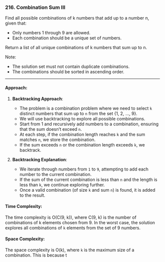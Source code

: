 ### 216. Combination Sum III

Find all possible combinations of k numbers that add up to a number n, given that:

- Only numbers 1 through 9 are allowed.
- Each combination should be a unique set of numbers.

Return a list of all unique combinations of k numbers that sum up to n.

Note:
- The solution set must not contain duplicate combinations.
- The combinations should be sorted in ascending order.

---

#### Approach:

1. **Backtracking Approach**:
   - The problem is a combination problem where we need to select `k` distinct numbers that sum up to `n` from the set {1, 2, ..., 9}.
   - We will use backtracking to explore all possible combinations.
   - Start from 1 and recursively add numbers to a combination, ensuring that the sum doesn’t exceed `n`.
   - At each step, if the combination length reaches `k` and the sum matches `n`, we store the combination.
   - If the sum exceeds `n` or the combination length exceeds `k`, we backtrack.

2. **Backtracking Explanation**:
   - We iterate through numbers from `1` to `9`, attempting to add each number to the current combination.
   - If the sum of the current combination is less than `n` and the length is less than `k`, we continue exploring further.
   - Once a valid combination (of size `k` and sum `n`) is found, it is added to the result.

#### Time Complexity:

The time complexity is O(C(9, k)), where C(9, k) is the number of combinations of k elements chosen from 9. In the worst case, the solution explores all combinations of `k` elements from the set of 9 numbers.

#### Space Complexity:

The space complexity is O(k), where `k` is the maximum size of a combination. This is because t
